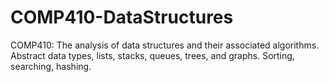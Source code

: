 # COMP410-DataStructures
COMP410: The analysis of data structures and their associated algorithms. Abstract data types, lists, stacks, queues, trees, and graphs. Sorting, searching, hashing.
